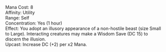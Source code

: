 Mana Cost: 8  
Affinity: Utility  
Range: Self  
Concentration: Yes (1 hour)  
Effect: You adopt an illusory appearance of a non-hostile beast (size Small to Large). Interacting creatures may make a Wisdom Save (DC 15) to discern the illusion.  
Upcast: Increase DC (+2) per x2 Mana.